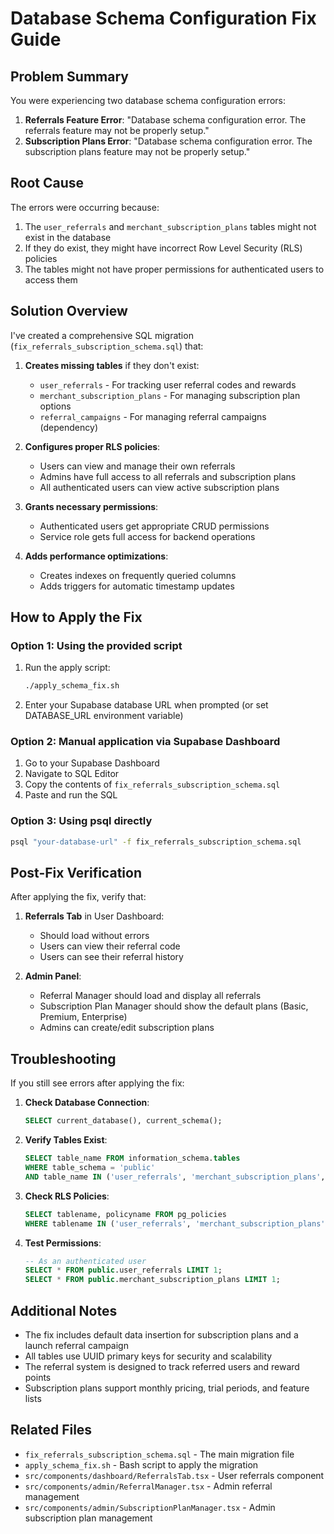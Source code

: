 # Database Schema Configuration Fix Guide

## Problem Summary

You were experiencing two database schema configuration errors:
1. **Referrals Feature Error**: "Database schema configuration error. The referrals feature may not be properly setup."
2. **Subscription Plans Error**: "Database schema configuration error. The subscription plans feature may not be properly setup."

## Root Cause

The errors were occurring because:
1. The `user_referrals` and `merchant_subscription_plans` tables might not exist in the database
2. If they do exist, they might have incorrect Row Level Security (RLS) policies
3. The tables might not have proper permissions for authenticated users to access them

## Solution Overview

I've created a comprehensive SQL migration (`fix_referrals_subscription_schema.sql`) that:

1. **Creates missing tables** if they don't exist:
   - `user_referrals` - For tracking user referral codes and rewards
   - `merchant_subscription_plans` - For managing subscription plan options
   - `referral_campaigns` - For managing referral campaigns (dependency)

2. **Configures proper RLS policies**:
   - Users can view and manage their own referrals
   - Admins have full access to all referrals and subscription plans
   - All authenticated users can view active subscription plans

3. **Grants necessary permissions**:
   - Authenticated users get appropriate CRUD permissions
   - Service role gets full access for backend operations

4. **Adds performance optimizations**:
   - Creates indexes on frequently queried columns
   - Adds triggers for automatic timestamp updates

## How to Apply the Fix

### Option 1: Using the provided script

1. Run the apply script:
   ```bash
   ./apply_schema_fix.sh
   ```

2. Enter your Supabase database URL when prompted (or set DATABASE_URL environment variable)

### Option 2: Manual application via Supabase Dashboard

1. Go to your Supabase Dashboard
2. Navigate to SQL Editor
3. Copy the contents of `fix_referrals_subscription_schema.sql`
4. Paste and run the SQL

### Option 3: Using psql directly

```bash
psql "your-database-url" -f fix_referrals_subscription_schema.sql
```

## Post-Fix Verification

After applying the fix, verify that:

1. **Referrals Tab** in User Dashboard:
   - Should load without errors
   - Users can view their referral code
   - Users can see their referral history

2. **Admin Panel**:
   - Referral Manager should load and display all referrals
   - Subscription Plan Manager should show the default plans (Basic, Premium, Enterprise)
   - Admins can create/edit subscription plans

## Troubleshooting

If you still see errors after applying the fix:

1. **Check Database Connection**:
   ```sql
   SELECT current_database(), current_schema();
   ```

2. **Verify Tables Exist**:
   ```sql
   SELECT table_name FROM information_schema.tables 
   WHERE table_schema = 'public' 
   AND table_name IN ('user_referrals', 'merchant_subscription_plans', 'referral_campaigns');
   ```

3. **Check RLS Policies**:
   ```sql
   SELECT tablename, policyname FROM pg_policies 
   WHERE tablename IN ('user_referrals', 'merchant_subscription_plans');
   ```

4. **Test Permissions**:
   ```sql
   -- As an authenticated user
   SELECT * FROM public.user_referrals LIMIT 1;
   SELECT * FROM public.merchant_subscription_plans LIMIT 1;
   ```

## Additional Notes

- The fix includes default data insertion for subscription plans and a launch referral campaign
- All tables use UUID primary keys for security and scalability
- The referral system is designed to track referred users and reward points
- Subscription plans support monthly pricing, trial periods, and feature lists

## Related Files

- `fix_referrals_subscription_schema.sql` - The main migration file
- `apply_schema_fix.sh` - Bash script to apply the migration
- `src/components/dashboard/ReferralsTab.tsx` - User referrals component
- `src/components/admin/ReferralManager.tsx` - Admin referral management
- `src/components/admin/SubscriptionPlanManager.tsx` - Admin subscription plan management
